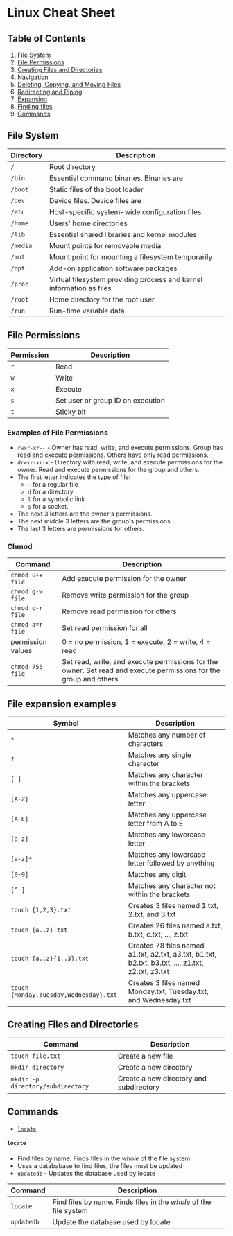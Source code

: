 # Linux Cheat Sheet

## Table of Contents
1. [File System](#file-system)
2. [File Permissions](#file-permissions)
3. [Creating Files and Directories](#creating-files-and-directories)
4. [Navigation](#navigation)
5. [Deleting, Copying, and Moving Files](#deleting-copying-and-moving-files)
6. [Redirecting and Piping](#redirecting-and-piping)
7. [Expansion](#expansion)
8. [Finding files](#finding-files)
9. [Commands](#commands)

## File System
| Directory | Description |
| --- | --- |
| `/` | Root directory |
| `/bin` | Essential command binaries. Binaries are   |
| `/boot` | Static files of the boot loader |
| `/dev` | Device files. Device files are  |
| `/etc` | Host-specific system-wide configuration files |
| `/home` | Users' home directories |
| `/lib` | Essential shared libraries and kernel modules |
| `/media` | Mount points for removable media |
| `/mnt` | Mount point for mounting a filesystem temporarily |
| `/opt` | Add-on application software packages |
| `/proc` | Virtual filesystem providing process and kernel information as files |
| `/root` | Home directory for the root user |
| `/run` | Run-time variable data |

## File Permissions
| Permission | Description |
| --- | --- |
| `r` | Read |
| `w` | Write |
| `x` | Execute |
| `s` | Set user or group ID on execution |
| `t` | Sticky bit |

### Examples of File Permissions
- `rwxr-xr--` - Owner has read, write, and execute permissions. Group has read and execute permissions. Others have only read permissions.
- `drwxr-xr-x` - Directory with read, write, and execute permissions for the owner. Read and execute permissions for the group and others.
- The first letter indicates the type of file:
  - `-` for a regular file
  - `d` for a directory
  - `l` for a symbolic link
  - `s` for a socket.
- The next 3 letters are the owner's permissions.
- The next middle 3 letters are the group's permissions.
- The last 3 letters are permissions for others.

### Chmod
| Command | Description |
| --- | --- |
| `chmod u+x file` | Add execute permission for the owner |
| `chmod g-w file` | Remove write permission for the group |
| `chmod o-r file` | Remove read permission for others |
| `chmod a=r file` | Set read permission for all |
| permission values | 0 = no permission, 1 = execute, 2 = write, 4 = read |
| `chmod 755 file` | Set read, write, and execute permissions for the owner. Set read and execute permissions for the group and others. |

## File expansion examples
| Symbol | Description |
| --- | --- |
| `*` | Matches any number of characters |
| `?` | Matches any single character |
| `[ ]` | Matches any character within the brackets |
| `[A-Z]` | Matches any uppercase letter |
| `[A-E]` | Matches any uppercase letter from A to E |
| `[a-z]` | Matches any lowercase letter |
| `[a-z]*` | Matches any lowercase letter followed by anything |
| `[0-9]` | Matches any digit |
| `[^ ]` | Matches any character not within the brackets |
| `touch {1,2,3}.txt` | Creates 3 files named 1.txt, 2.txt, and 3.txt |
| `touch {a..z}.txt` | Creates 26 files named a.txt, b.txt, c.txt, ..., z.txt |
| `touch {a..z}{1..3}.txt` | Creates 78 files named a1.txt, a2.txt, a3.txt, b1.txt, b2.txt, b3.txt, ..., z1.txt, z2.txt, z3.txt |
| `touch {Monday,Tuesday,Wednesday}.txt` | Creates 3 files named Monday.txt, Tuesday.txt, and Wednesday.txt |

## Creating Files and Directories
| Command | Description |
| --- | --- |
| `touch file.txt` | Create a new file |
| `mkdir directory` | Create a new directory |
| `mkdir -p directory/subdirectory` | Create a new directory and subdirectory |

## Commands

- [`locate`](#locate)

#### `locate`
- Find files by name. Finds files in the *whole* of the file system
- Uses a datababase to find files, the files must be updated
- `updatedb` - Updates the database used by locate


| Command | Description |
| --- | --- |
| `locate` | Find files by name. Finds files in the *whole* of the file system |
| `updatedb` | Update the database used by locate |



